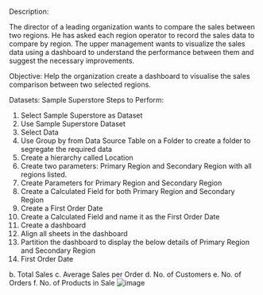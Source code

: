 Description:

The director of a leading organization wants to compare the sales between two regions. He has asked each region operator to record the sales data to compare by region. The upper management wants to visualize the sales data using a dashboard to understand the performance between them and suggest the necessary improvements.
 
Objective:
Help the organization create a dashboard to visualise the sales comparison between two selected regions.
 
Datasets:
Sample Superstore
Steps to Perform:
1.	Select Sample Superstore as Dataset 
1.	Use Sample Superstore Dataset
2.	Select Data
3.	Use Group by from Data Source Table on a Folder to create a folder to segregate the required data  
2.	Create a hierarchy called Location
3.	Create two parameters: Primary Region and Secondary Region with all regions listed.
1.	Create Parameters for Primary Region and Secondary Region
2.	Create a Calculated Field for both Primary Region and Secondary Region
4.	Create a First Order Date
1.	Create a Calculated Field and name it as the First Order Date
5.	Create a dashboard
1.	Align all sheets in the dashboard
6.	Partition the dashboard to display the below details of Primary Region and Secondary Region
1.	First Order Date

b. Total Sales
c. Average Sales per Order
d. No. of Customers
e. No. of Orders
f. No. of Products in Sale
![image](https://github.com/aakash1126/Simplilearn---Comparison-of-Region-Based-on-Sales/assets/159289445/d316e81c-f7be-419e-920e-7ee621871f12)
